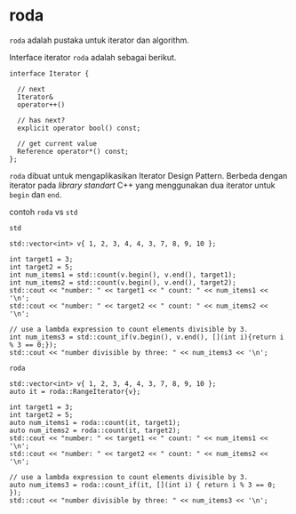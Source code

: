 # roda

`roda` adalah pustaka untuk iterator dan algorithm.

Interface iterator `roda` adalah sebagai berikut.
```
interface Iterator {

  // next
  Iterator&
  operator++()

  // has next?
  explicit operator bool() const;

  // get current value
  Reference operator*() const;
};
```

`roda` dibuat untuk mengaplikasikan Iterator Design Pattern.
Berbeda dengan iterator pada _library standart_ C++ yang menggunakan dua iterator untuk `begin` dan `end`.

contoh `roda` vs `std`

`std`
```
std::vector<int> v{ 1, 2, 3, 4, 4, 3, 7, 8, 9, 10 };

int target1 = 3;
int target2 = 5;
int num_items1 = std::count(v.begin(), v.end(), target1);
int num_items2 = std::count(v.begin(), v.end(), target2);
std::cout << "number: " << target1 << " count: " << num_items1 << '\n';
std::cout << "number: " << target2 << " count: " << num_items2 << '\n';

// use a lambda expression to count elements divisible by 3.
int num_items3 = std::count_if(v.begin(), v.end(), [](int i){return i % 3 == 0;});
std::cout << "number divisible by three: " << num_items3 << '\n';
```

`roda`
```
std::vector<int> v{ 1, 2, 3, 4, 4, 3, 7, 8, 9, 10 };
auto it = roda::RangeIterator{v};

int target1 = 3;
int target2 = 5;
auto num_items1 = roda::count(it, target1);
auto num_items2 = roda::count(it, target2);
std::cout << "number: " << target1 << " count: " << num_items1 << '\n';
std::cout << "number: " << target2 << " count: " << num_items2 << '\n';

// use a lambda expression to count elements divisible by 3.
auto num_items3 = roda::count_if(it, [](int i) { return i % 3 == 0; });
std::cout << "number divisible by three: " << num_items3 << '\n';
```


